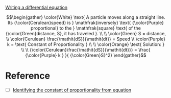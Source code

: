 [Writing a differential equation](https://www.khanacademy.org/math/differential-equations/first-order-differential-equations/differential-equations-intro/v/writing-a-differential-equation)

```math
\begin{gather}
\color{White} \text{ A particle moves along a straight line. Its {\color{Cerulean}speed} is } \mathfrak{inversely}
\text{ {\color{Purple} proportional} to the } \mathfrak{square}
\text{ of the {\color{Green}distance, S}, it has traveled }. \\
\\
\color{Green} S = distance, \\
\color{Cerulean} \frac{\mathit{dS}}{\mathit{dt}} = Speed \\
\color{Purple} k = \text{ Constant of Proportionality } \\
\\
\color{Orange} \text{ Solution: } \\
\\
{\color{Cerulean}\frac{\mathit{dS}}{\mathit{dt}}} = \frac{ {\color{Purple} k } }{ {\color{Green}S}^2}
\end{gather}
```

# Reference

- [ ] [Identifying the constant of proportionality from equation](https://www.khanacademy.org/math/cc-seventh-grade-math/cc-7th-ratio-proportion/7th-constant-of-proportionality/v/identifying-the-constant-of-proportionality)
